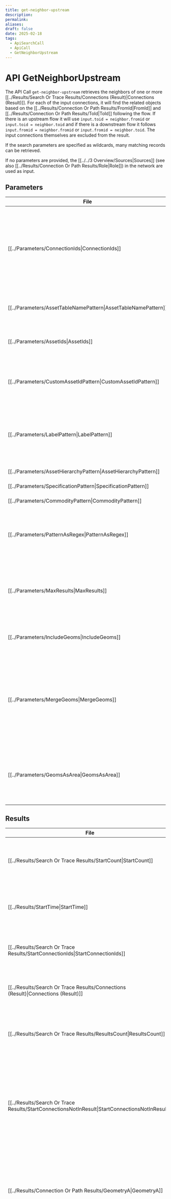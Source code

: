 ```yaml
---
title: get-neighbor-upstream
description: 
permalink: 
aliases: 
draft: false
date: 2025-02-18
tags:
  - ApiSearchCall
  - ApiCall
  - GetNeighborUpstream
---
```

# API GetNeighborUpstream

The API Call `get-neighbor-upstream` retrieves the neighbors of one or more [[../Results/Search Or Trace Results/Connections (Result)|Connections (Result)]].
For each of the input connections, it will find the related objects based on the [[../Results/Connection Or Path Results/FromId|FromId]] and [[../Results/Connection Or Path Results/ToId|ToId]] following the flow. If there is an upstream flow it will use `input.toid = neighbor.fromid` or `input.toid = neighbor.toid` and if there is a downstream flow it follows `input.fromid = neighbor.fromid` or `input.fromid = neighbor.toid`.
The input connections themselves are excluded from the result.

If the search parameters are specified as wildcards, many matching records can be retrieved.

If no parameters are provided, the [[../../3 Overview/Sources|Sources]] (see also [[../Results/Connection Or Path Results/Role|Role]]) in the network are used as input.

## Parameters
| File                                                                         | type    | mand  | description                                                                                                                                                                                                                                                                                                                                                                                                                                                                        |
| ---------------------------------------------------------------------------- | ------- | ----- | ---------------------------------------------------------------------------------------------------------------------------------------------------------------------------------------------------------------------------------------------------------------------------------------------------------------------------------------------------------------------------------------------------------------------------------------------------------------------------------- |
| [[../Parameters/ConnectionIds\|ConnectionIds]]                 | long[]  | false | A list of unique identifier of a connections in the network. Every Id matches exactly one NetConConnection. If this parameter is provided, other match parameters are ignored, since they have no added value in specifying a connection.                                                                                                                                                                                                                                          |
| [[../Parameters/AssetTableNamePattern\|AssetTableNamePattern]] | string  | false | Name of the asset table in the NetConConnection table. It may contain [[Wildcards|Wildcards]] if you want to search more than one table. If this parameter is kept empty (no name and no pattern), it will change the interpretation of the [[AssetId|AssetId]] parameter.                                                                                                                                                                                                                           |
| [[../Parameters/AssetIds\|AssetIds]]                           | long[]  | false | A list of AssetIds of one or more of the NetConConnections that must be matched exactly.                                                                                                                                                                                                                                                                                                                                                                                           |
| [[../Parameters/CustomAssetIdPattern\|CustomAssetIdPattern]]   | string  | false | The string that matches the CustomAssetId of one or more of the NetConConnections exactly or by [[wildcard|wildcard]] pattern.                                                                                                                                                                                                                                                                                                                                                              |
| [[../Parameters/LabelPattern\|LabelPattern]]                   | string  | false | The string or pattern that matches the Label of the NetConConnection, if this was provided. For example: "circuitbreaker:1234" or "circuitbreaker*" or "123456789-*".                                                                                                                                                                                                                                                                                                              |
| [[../Parameters/AssetHierarchyPattern\|AssetHierarchyPattern]] | string  | false | [[NetConQL - Specification|NetConQL - Specification]] expression for AssetHierarchy properties, for example `substation.id=3,4 OR installation.id=17`. If enrichment is used, for other properties may be added such as substation.name, and the expression could be `substation.name=*FIELDS OR installation.id=17` which will match any substation whose name ends in FIELDS or has installation.id=17.                                                                                                   |
| [[../Parameters/SpecificationPattern\|SpecificationPattern]]   | string  | false | [[NetConQL - Specification|NetConQL - Specification]] expression to query asset's specification information. See also [[specification|specification]]. For example `id=789` , or for example `protection_material.id=789 AND core.id=3`. If enrichment has been applied, also things such as `core_material=CU` or `auxilary_cores>0` can be used.                                                                                                                                                                        |
| [[../Parameters/CommodityPattern\|CommodityPattern]]           | string  | false | [[NetConQL - Specification|NetConQL - Specification]] expression pattern to match [[commodity|commodity]] properties, which are net, function and details. For example `net=hv` matches high voltage, where `net=mv,lv` matches medium and low voltage. Also, `function>=10000` matches any commodity, 10.000 volts or higher. Furthermore, `details=ABCN` matches anything for subnetwork, any function and phases A,B, C as well N need to be present, and similarly `details=ABC*` has the neutral phase optional. |
| [[../Parameters/PatternAsRegex\|PatternAsRegex]]               | boolean | false | Changes all pattern behavior for the pattern parameters in this API call only. True means each patterns are regexes and false they are [[Wildcards|Wildcards]].                                                                                                                                                                                                                                                                                                                              |
| [[../Parameters/MaxResults\|MaxResults]]                       | integer | false | Maximum number of results you want to retrieve, 0 if you want to provide none.This can be used to avoid overflow in the receiving application if very large results are produced.                                                                                                                                                                                                                                                                                                  |
| [[../Parameters/IncludeGeoms\|IncludeGeoms]]                   | boolean | false | If false (default and faster), no geometries are returned. This is much faster.                                                                                                                                                                                                                                                                                                                                                                                                    |
| [[../Parameters/MergeGeoms\|MergeGeoms]]                       | boolean | false | If false (default) no additional geometries are retrieved. If true, one set of geometries is retrieved for all points in the result and one set for the lines (multi curve). This saves a lot of overhead in the result and can be convenient for highlighting in the receiving application.                                                                                                                                                                                       |
| [[../Parameters/GeomsAsArea\|GeomsAsArea]]                     | boolean | false | If false (default) no area geometry is returned. If true, one area geometry is returned (multi polygon) which is a buffer around all points and lines in a single geometry.                                                                                                                                                                                                                                                                                                        |


## Results
| File                                                                                                          | type         | unique | description                                                                                                                                                                                                                                    |
| ------------------------------------------------------------------------------------------------------------- | ------------ | ------ | ---------------------------------------------------------------------------------------------------------------------------------------------------------------------------------------------------------------------------------------------- |
| [[../Results/Search Or Trace Results/StartCount\|StartCount]]                                   | int          | false  | Number of connections that have been retrieved by using the start parameters.                                                                                                                                                                  |
| [[../Results/StartTime\|StartTime]]                                                             | datetime     | false  | The moment that the process or computation was started. Universal date + time.                                                                                                                                                                 |
| [[../Results/Search Or Trace Results/StartConnectionIds\|StartConnectionIds]]                   | long[]       | false  | List of ConnectionIds that retrieved by using the start parameters.                                                                                                                                                                            |
| [[../Results/Search Or Trace Results/Connections (Result)\|Connections (Result)]]               | Connection[] | false  | List of connections as described below that are retrieved by the search.                                                                                                                                                                       |
| [[../Results/Search Or Trace Results/ResultsCount\|ResultsCount]]                               | int          | false  | Number of connections that have been retrieved by performing the search.                                                                                                                                                                       |
| [[../Results/Search Or Trace Results/StartConnectionsNotInResult\|StartConnectionsNotInResult]] | Connection[] | false  | List of connections or paths as described below that are not retrieved by the search or trace but do match the start conditions. Only provided if start criteria have been passed.                                                             |
| [[../Results/Connection Or Path Results/GeometryA\|GeometryA]]                                  | multipolygon | false  | Area geometry providing the buffered line and point geometries of the connection(s) of this asset or group of assets.                                                                                                                          |
| [[../Results/Connection Or Path Results/GeometryL\|GeometryL]]                                  | multicurve   | false  | Line or curve geometry providing the location of the connection(s) of this asset or group of assets. Note that each connection may have part of the total line geometry of an asset, e.g. when it is split because of topological interaction. |
| [[../Results/Connection Or Path Results/GeometryP\|GeometryP]]                                  | multipoint   | false  | Point geometry denoting the position(s) of the asset or group of assets for this connection.                                                                                                                                                   |
| [[../Results/Duration\|Duration]]                                                               | timespan     | false  | Specifices the time it took to perform the process or computation. Time span in seconds. Only available when completed.                                                                                                                        |
| [[../Results/Search Or Trace Results/Success\|Success]]                                         | boolean      | false  | True if any results have been retrieved.                                                                                                                                                                                                       |
| [[../Results/Progress State/Message\|Message]]                                                  | string       | false  | Last message provided as logging information for this result or state.                                                                                                                                                                         |


## Connections
| File                                                                                             | type       | unique | description                                                                                                                                                                                                                                                                                                                                                                                                                                                                                                                                                                |
| ------------------------------------------------------------------------------------------------ | ---------- | ------ | -------------------------------------------------------------------------------------------------------------------------------------------------------------------------------------------------------------------------------------------------------------------------------------------------------------------------------------------------------------------------------------------------------------------------------------------------------------------------------------------------------------------------------------------------------------------------- |
| [[../Results/Connection Or Path Results/ConnectionId\|ConnectionId]]               | long       | true   | Id for the NetCon connection as described in this document.                                                                                                                                                                                                                                                                                                                                                                                                                                                                                                                |
| [[../Results/Connection Or Path Results/FromId\|FromId]]                           | long       | false  | Id identifying the node departing from.                                                                                                                                                                                                                                                                                                                                                                                                                                                                                                                                    |
| [[../Results/Connection Or Path Results/ToId\|ToId]]                               | long       | false  | Id identifying the node going to.                                                                                                                                                                                                                                                                                                                                                                                                                                                                                                                                          |
| [[../Results/Connection Or Path Results/BiDirectional\|BiDirectional]]             | boolean    | false  | False if this connection goes only from FromId to ToId, true if it also returns back.                                                                                                                                                                                                                                                                                                                                                                                                                                                                                      |
| [[../Results/Connection Or Path Results/Barrier\|Barrier]]                         | int        | false  | Enumerator denoting the barring state of this connection. See [[NetCon Barrier Enumerator|NetCon Barrier Enumerator]].                                                                                                                                                                                                                                                                                                                                                                                                                                                                               |
| [[../Results/Connection Or Path Results/Role\|Role]]                               | integer    | false  | The role that this connection has in the commodity network. See [[NetCon Role Values|NetCon Role Values]].                                                                                                                                                                                                                                                                                                                                                                                                                                                                                    |
| [[../Results/Connection Or Path Results/Flow\|Flow]]                               | string     | false  | Direction of commodity. 'DownStream' if the commodity flows from FromId towards ToId, 'Mazed' if the networks barriers are such that the flow can go both ways, i.e. from sources at either side, 'NoFlow' if no connected path to a [[Sources\|Source]] exists, see also [[Role|Role]]. Upstream, when streaming from ToId to FlowId. Note that you should never see 'UpStream' in API call results since it swaps the FromId and ToId so the flow is 'DownStream' instead.                                                                                                    |
| [[../Results/Connection Or Path Results/AssetTableName\|AssetTableName]]           | string     | false  | Name of the table where more information can be found on the asset that constitutes the connection.                                                                                                                                                                                                                                                                                                                                                                                                                                                                        |
| [[../Results/Connection Or Path Results/AssetId\|AssetId]]                         | long       | false  | Id of the asset in registration system.                                                                                                                                                                                                                                                                                                                                                                                                                                                                                                                                    |
| [[../Results/Connection Or Path Results/CustomAssetId\|CustomAssetId]]             | boolean    | false  | Company wide unique id of the asset.                                                                                                                                                                                                                                                                                                                                                                                                                                                                                                                                       |
| [[../Results/Connection Or Path Results/Cost\|Cost]]                               | double     | false  | Cost of using this connection in the trace.                                                                                                                                                                                                                                                                                                                                                                                                                                                                                                                                |
| [[../Results/Connection Or Path Results/Status\|Status]]                           | integer    | false  | Enumerator denoting the [[Life Cycle Status|Life Cycle Status]] of this connection. See also [[NetCon Status Values|NetCon Status Values]].                                                                                                                                                                                                                                                                                                                                                                                                                                                                       |
| [[../Results/Connection Or Path Results/Label\|Label]]                             | string     | false  | Tagging information to label important assets in the network. Typically these labels can be used to retrieve the downstream parts that are dependent on the labelled asset.                                                                                                                                                                                                                                                                                                                                                                                                |
| [[../Results/Connection Or Path Results/IsolatableSectionId\|IsolatableSectionId]] | long       | false  | Unique id of the [[Isolatable Section\|section]] that can be isolated as a single unit.                                                                                                                                                                                                                                                                                                                                                                                                                                                                                    |
| [[../Results/Connection Or Path Results/OperatedSectionId\|OperatedSectionId]]     | long       | false  | Unique id of the [[Operated Section\|section]] that currently is operated as a single unit.                                                                                                                                                                                                                                                                                                                                                                                                                                                                                |
| [[../Results/Connection Or Path Results/FeederSectionId\|FeederSectionId]]         | long       | false  | Unique id of the [[Control Section\|section]] that fed from an important barrier (e.g. a 'circuit breaker') that is directly behind a station or installation (or whatever upstream criteria has been specified in the definition).                                                                                                                                                                                                                                                                                                                                        |
| [[../Results/Connection Or Path Results/CustomSectionId\|CustomSectionId]]         | boolean    | false  | Unique id of the [[Custom Section\|custom defined section]]. The criteria of custom defined sections are specified in the [[Configuration|Configuration]].                                                                                                                                                                                                                                                                                                                                                                                                                               |
| [[../Results/Connection Or Path Results/AssetHierarchy\|AssetHierarchy]]           | string     | false  | List of name=value pairs that provide more information. Name may point to another assettablename+key, e.g. `station.id=79,installation.id=783`. The order of the pairs does not matter. The asset hierarchy can be used to identify or complete parts of the network in a single step and to link to structural information that is not part of the connectivity, but relevant for the network operation. If enrichment information has been configured, a whole range of additional [[asset hierarchy enrichment\|asset hierarchy attributes]] can be retrieved. See also |
| [[../Results/Connection Or Path Results/Specification\|Specification]]             | string     | false  | Spec of type information of the asset, that provides relevant characteristics of the asset. E.g. for an electric network this could be the core diameter and impedance, for a gas or water network the diameter and resistance, and for a telecom network the light characteristics. If enrichment information has been configured, a whole range of additional [[specification-enrichment\|specification attributes]] can be retrieved.                                                                                                                                   |
| [[../Results/Connection Or Path Results/CommoditySubnetwork\|CommoditySubnetwork]] | string     | false  | CommoditySubnetwork                                                                                                                                                                                                                                                                                                                                                                                                                                                                                                                                                        |
| [[../Results/Connection Or Path Results/CommodityFunction\|CommodityFunction]]     | boolean    | false  | Specifies the function or component of the subnetwork, e.g. the 400 (volt) or 'industrial water'.                                                                                                                                                                                                                                                                                                                                                                                                                                                                          |
| [[../Results/Connection Or Path Results/CommodityDetails\|CommodityDetails]]       | string     | false  | Specifies details of the commodity being transported, e.g. phase information, channels.                                                                                                                                                                                                                                                                                                                                                                                                                                                                                    |
| [[../Results/Connection Or Path Results/EdgeType\|EdgeType]]                       | integer    | false  | Enumerator denoting the asset this connection came from. '0' is from a point asset (the connection is  a self-loop), '1' is from a link asset, '2' is an (inserted) terminal. See [[NetCon EdgeType Values|NetCon EdgeType Values]].                                                                                                                                                                                                                                                                                                                                                              |
| [[../Results/Connection Or Path Results/GeometryL\|GeometryL]]                     | multicurve | false  | Line or curve geometry providing the location of the connection(s) of this asset or group of assets. Note that each connection may have part of the total line geometry of an asset, e.g. when it is split because of topological interaction.                                                                                                                                                                                                                                                                                                                             |
| [[../Results/Connection Or Path Results/GeometryP\|GeometryP]]                     | multipoint | false  | Point geometry denoting the position(s) of the asset or group of assets for this connection.                                                                                                                                                                                                                                                                                                                                                                                                                                                                               |


  
For a more elaborate explanation see [[../../3 Overview/Network Ontology|Network Ontology]].

---
Example query to find the upstream Assets' connections from an Asset with TableName = 'e_transformer_fp' and Id = 456:

    https://server.domain.local/api/v2/netcon/v1/trace-neighbor-upstream?AssetTableNameWildCard=e_transformer_fp&AssetId=456

